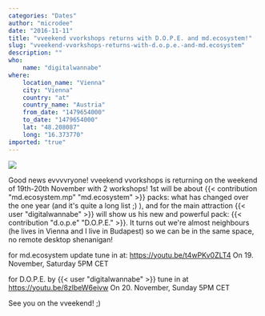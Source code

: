 ```yaml
---
categories: "Dates"
author: "microdee"
date: "2016-11-11"
title: "vveekend vvorkshops returns with D.O.P.E. and md.ecosystem!"
slug: "vveekend-vvorkshops-returns-with-d.o.p.e.-and-md.ecosystem"
description: ""
who: 
    name: "digitalwannabe"
where: 
    location_name: "Vienna"
    city: "Vienna"
    country: "at"
    country_name: "Austria"
    from_date: "1479654000"
    to_date: "1479654000"
    lat: "48.208087"
    long: "16.373770"
imported: "true"
---
```



![](15051930_1289743774390401_253801473_o.jpg) 

Good news evvvvryone! vveekend vvorkshops is returning on the weekend of 19th-20th November with 2 workshops! 1st will be about {{< contribution "md.ecosystem.mp" "md.ecosystem" >}} packs: what has changed over the one year (and it's quite a long list ;) ), and for the main attraction {{< user "digitalwannabe" >}} will show us his new and powerful pack: {{< contribution "d.o.p.e" "D.O.P.E." >}}. It turns out we're almost neighbours (he lives in Vienna and I live in Budapest) so we can be in the same space, no remote desktop shenanigan!

for md.ecosystem update tune in at:
https://youtu.be/t4wPKv0ZLT4
On 19. November, Saturday 5PM CET

for D.O.P.E. by {{< user "digitalwannabe" >}} tune in at
https://youtu.be/8zlbeW6eivw
On 20. November, Sunday 5PM CET

See you on the vveekend! ;)